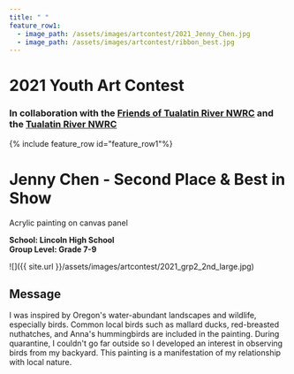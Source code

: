 ```yaml
---
title: " "
feature_row1:
  - image_path: /assets/images/artcontest/2021_Jenny_Chen.jpg
  - image_path: /assets/images/artcontest/ribbon_best.jpg
---
```


# 2021 Youth Art Contest

### In collaboration with the [Friends of Tualatin River NWRC](https://fotr.wildapricot.org/) and the [Tualatin River NWRC](https://www.fws.gov/refuge/Tualatin_River/)

{% include feature_row id="feature_row1"%}

# Jenny Chen - Second Place & Best in Show  
Acrylic painting on canvas panel  

**School: Lincoln High School**  
**Group Level: Grade 7-9**  

![]({{ site.url }}/assets/images/artcontest/2021_grp2_2nd_large.jpg)

## Message

I was inspired by Oregon's water-abundant landscapes and wildlife, especially birds. Common local birds such as mallard ducks, red-breasted nuthatches, and Anna's hummingbirds are included in the painting. During quarantine, I couldn't go far outside so I developed an interest in observing birds from my backyard. This painting is a manifestation of my relationship with local nature.
